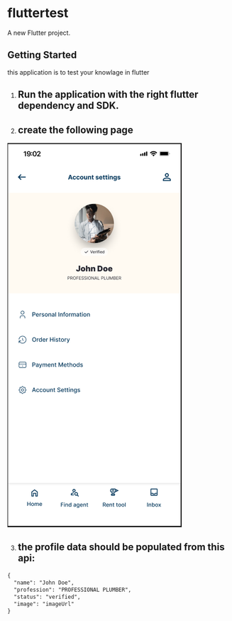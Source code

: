# fluttertest

A new Flutter project.

## Getting Started

this application is to test your knowlage in flutter

1. ## Run the application with the right flutter dependency and SDK.
2. ## create the following page

![img.png](img.png)

3. ## the profile data should be populated from this api:

```
{
  "name": "John Doe",
  "profession": "PROFESSIONAL PLUMBER",
  "status": "verified",
  "image": "imageUrl"
}
```
